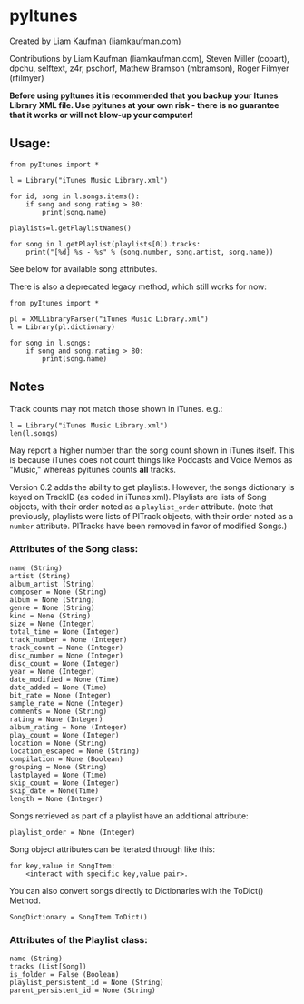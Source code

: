 # pyItunes

Created by Liam Kaufman (liamkaufman.com)

Contributions by Liam Kaufman (liamkaufman.com), Steven Miller (copart), dpchu, selftext, z4r, pschorf, Mathew Bramson (mbramson), Roger Filmyer (rfilmyer)

**Before using pyItunes it is recommended that you backup your Itunes Library XML file. Use pyItunes at your own risk - there is no guarantee that it works or will not blow-up your computer!**

## Usage:

```
from pyItunes import *

l = Library("iTunes Music Library.xml")

for id, song in l.songs.items():
	if song and song.rating > 80:
		print(song.name)

playlists=l.getPlaylistNames()

for song in l.getPlaylist(playlists[0]).tracks:
	print("[%d] %s - %s" % (song.number, song.artist, song.name))
```

See below for available song attributes.

There is also a deprecated legacy method, which still works for now:

```
from pyItunes import *

pl = XMLLibraryParser("iTunes Music Library.xml")
l = Library(pl.dictionary)

for song in l.songs:
	if song and song.rating > 80:
		print(song.name)
```


## Notes

Track counts may not match those shown in iTunes. e.g.:

```
l = Library("iTunes Music Library.xml")
len(l.songs)
```

May report a higher number than the song count shown in iTunes itself. This is because
iTunes does not count things like Podcasts and Voice Memos as "Music," whereas
pyitunes counts **all** tracks.

Version 0.2 adds the ability to get playlists. However, the songs dictionary is keyed on TrackID (as coded in iTunes xml).
Playlists are lists of Song objects, with their order noted as a `playlist_order` attribute.
(note that previously, playlists were lists of PlTrack objects, with their order noted as a `number` attribute.
PlTracks have been removed in favor of modified Songs.)

### Attributes of the Song class:

```
name (String)
artist (String)
album_artist (String)
composer = None (String)
album = None (String)
genre = None (String)
kind = None (String)
size = None (Integer)
total_time = None (Integer)
track_number = None (Integer)
track_count = None (Integer)
disc_number = None (Integer)
disc_count = None (Integer)
year = None (Integer)
date_modified = None (Time)
date_added = None (Time)
bit_rate = None (Integer)
sample_rate = None (Integer)
comments = None (String)
rating = None (Integer)
album_rating = None (Integer)
play_count = None (Integer)
location = None (String)
location_escaped = None (String)
compilation = None (Boolean)
grouping = None (String)
lastplayed = None (Time)
skip_count = None (Integer)
skip_date = None(Time)
length = None (Integer)
```

Songs retrieved as part of a playlist have an additional attribute:
```
playlist_order = None (Integer)
```


Song object attributes can be iterated through like this:
```
for key,value in SongItem:
	<interact with specific key,value pair>.
```

You can also convert songs directly to Dictionaries with the ToDict() Method.
```
SongDictionary = SongItem.ToDict()
```

### Attributes of the Playlist class:
```
name (String)
tracks (List[Song]) 
is_folder = False (Boolean)
playlist_persistent_id = None (String)
parent_persistent_id = None (String)
```

